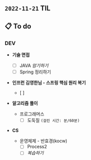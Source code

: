 ## `2022-11-21` TIL

## 📋 To do

### DEV

+ **기술 면접**
  + [ ] JAVA _암기하기_
  + [ ] Spring 정리하기

+ **인프런 김영한님 - 스프링 핵심 원리 복기**
  + [ ] 

+ **알고리즘 풀이**
  + 프로그래머스
    + [ ] 도둑질 `(걸린 시간: 분/60분)`

+ **CS**
  + 운영체제 - 반효경(kocw)
    + [ ] Process2
    + [ ] _복습하기_
